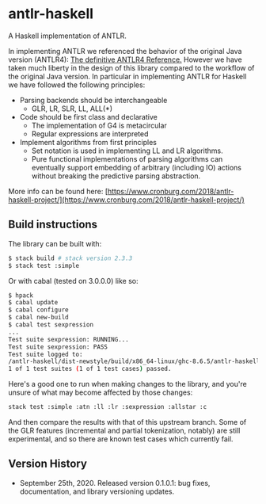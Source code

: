 # antlr-haskell
A Haskell implementation of ANTLR.

In implementing ANTLR we referenced the behavior of the original Java version
(ANTLR4):
[The definitive ANTLR4 Reference.](https://pragprog.com/book/tpantlr2/the-definitive-antlr-4-reference)
However we have taken much liberty in the design of this library compared to the
workflow of the original Java version. In particular in implementing ANTLR for
Haskell we have followed the following principles:

- Parsing backends should be interchangeable
  - GLR, LR, SLR, LL, ALL(\*)
- Code should be first class and declarative
  - The implementation of G4 is metacircular
  - Regular expressions are interpreted
- Implement algorithms from first principles
  - Set notation is used in implementing LL and LR algorithms.
  - Pure functional implementations of parsing algorithms can eventually support
    embedding of arbitrary (including IO) actions without breaking the predictive
    parsing abstraction.

More info can be found here:
[https://www.cronburg.com/2018/antlr-haskell-project/](https://www.cronburg.com/2018/antlr-haskell-project/)

## Build instructions

The library can be built with:

```bash
$ stack build # stack version 2.3.3
$ stack test :simple
```

Or with cabal (tested on 3.0.0.0) like so:

```bash
$ hpack
$ cabal update
$ cabal configure
$ cabal new-build
$ cabal test sexpression
...
Test suite sexpression: RUNNING...
Test suite sexpression: PASS
Test suite logged to:
/antlr-haskell/dist-newstyle/build/x86_64-linux/ghc-8.6.5/antlr-haskell-0.1.0.1/t/sexpression/test/antlr-haskell-0.1.0.1-sexpression.log
1 of 1 test suites (1 of 1 test cases) passed.
```

Here's a good one to run when making changes to the library, and you're unsure
of what may become affected by those changes:

```bash
stack test :simple :atn :ll :lr :sexpression :allstar :c
```

And then compare the results with that of this upstream branch. Some of the
GLR features (incremental and partial tokenization, notably) are still experimental,
and so there are known test cases which currently fail.

## Version History

- September 25th, 2020. Released version 0.1.0.1: bug fixes, documentation, and
  library versioning updates.

